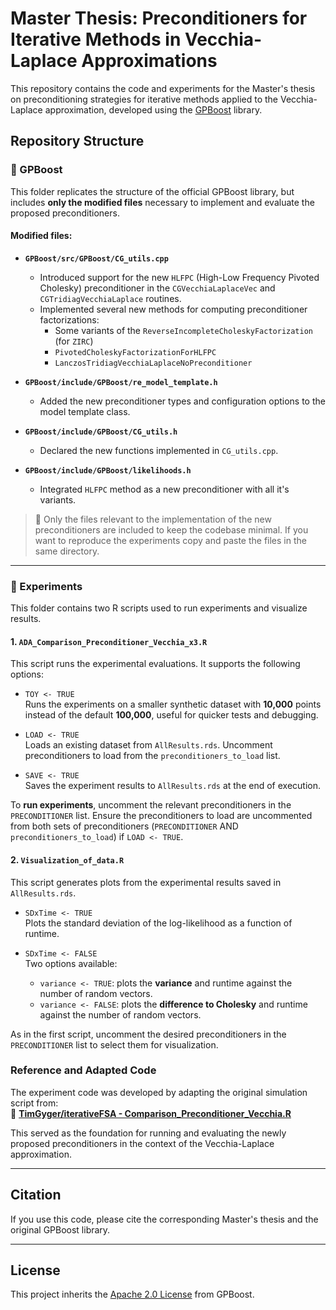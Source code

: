 # Master Thesis: Preconditioners for Iterative Methods in Vecchia-Laplace Approximations

This repository contains the code and experiments for the Master's thesis on preconditioning strategies for iterative methods applied to the Vecchia-Laplace approximation, developed using the [GPBoost](https://github.com/fabsig/GPBoost) library.

## Repository Structure

### 📁 GPBoost

This folder replicates the structure of the official GPBoost library, but includes **only the modified files** necessary to implement and evaluate the proposed preconditioners.

#### Modified files:
- **`GPBoost/src/GPBoost/CG_utils.cpp`**  
  - Introduced support for the new `HLFPC` (High-Low Frequency Pivoted Cholesky) preconditioner in the `CGVecchiaLaplaceVec` and `CGTridiagVecchiaLaplace` routines.
  - Implemented several new methods for computing preconditioner factorizations:
    - Some variants of the `ReverseIncompleteCholeskyFactorization` (for `ZIRC`)
    - `PivotedCholeskyFactorizationForHLFPC`
    - `LanczosTridiagVecchiaLaplaceNoPreconditioner`

- **`GPBoost/include/GPBoost/re_model_template.h`**  
  - Added the new preconditioner types and configuration options to the model template class.

- **`GPBoost/include/GPBoost/CG_utils.h`**  
  - Declared the new functions implemented in `CG_utils.cpp`.

- **`GPBoost/include/GPBoost/likelihoods.h`**  
  - Integrated `HLFPC` method as a new preconditioner with all it's variants.

> 📌 Only the files relevant to the implementation of the new preconditioners are included to keep the codebase minimal. If you want to reproduce the experiments copy and paste the files in the same directory.

---

### 📁 Experiments

This folder contains two R scripts used to run experiments and visualize results.

#### 1. `ADA_Comparison_Preconditioner_Vecchia_x3.R`  
This script runs the experimental evaluations. It supports the following options:

- `TOY <- TRUE`  
  Runs the experiments on a smaller synthetic dataset with **10,000** points instead of the default **100,000**, useful for quicker tests and debugging.
  
- `LOAD <- TRUE`  
  Loads an existing dataset from `AllResults.rds`. Uncomment preconditioners to load from the `preconditioners_to_load` list.

- `SAVE <- TRUE`  
  Saves the experiment results to `AllResults.rds` at the end of execution.

To **run experiments**, uncomment the relevant preconditioners in the `PRECONDITIONER` list. Ensure the preconditioners to load are uncommented from both sets of preconditioners (`PRECONDITIONER` AND `preconditioners_to_load`) if `LOAD <- TRUE`.

#### 2. `Visualization_of_data.R`  
This script generates plots from the experimental results saved in `AllResults.rds`.

- `SDxTime <- TRUE`  
  Plots the standard deviation of the log-likelihood as a function of runtime.

- `SDxTime <- FALSE`  
  Two options available:
  - `variance <- TRUE`: plots the **variance** and runtime against the number of random vectors.
  - `variance <- FALSE`: plots the **difference to Cholesky** and runtime against the number of random vectors.

As in the first script, uncomment the desired preconditioners in the `PRECONDITIONER` list to select them for visualization.

### Reference and Adapted Code

The experiment code was developed by adapting the original simulation script from:  
📎 **[TimGyger/iterativeFSA - Comparison_Preconditioner_Vecchia.R](https://github.com/TimGyger/iterativeFSA/blob/main/Simulation_Studies/Comparison_Preconditioner_Vecchia.R)**

This served as the foundation for running and evaluating the newly proposed preconditioners in the context of the Vecchia-Laplace approximation.

---

## Citation

If you use this code, please cite the corresponding Master's thesis and the original GPBoost library.

---

## License

This project inherits the [Apache 2.0 License](https://www.apache.org/licenses/LICENSE-2.0) from GPBoost.
